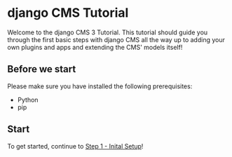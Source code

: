 django CMS Tutorial
===================

Welcome to the django CMS 3 Tutorial. This tutorial should guide you through the first basic steps with
django CMS all the way up to adding your own plugins and apps and extending the CMS' models itself!

Before we start
---------------
Please make sure you have installed the following prerequisites:

* Python
* pip

Start
-----
To get started, continue to [Step 1 - Inital Setup](https://github.com/Chive/djangocms-tutorial/blob/master/Step%201%20-%20Initial%20Setup.md)!
